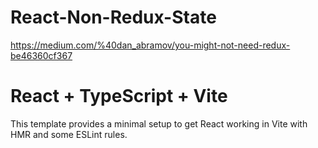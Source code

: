 # React-Non-Redux-State
https://medium.com/%40dan_abramov/you-might-not-need-redux-be46360cf367
# React + TypeScript + Vite

This template provides a minimal setup to get React working in Vite with HMR and some ESLint rules.
